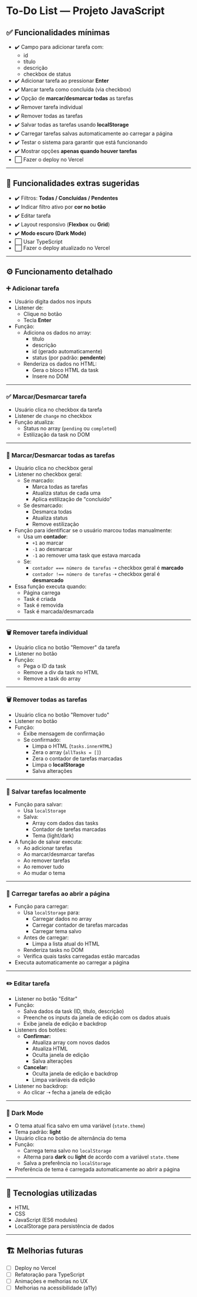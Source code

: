 # To-Do List — Projeto JavaScript

## ✅ Funcionalidades mínimas

- ✔️ Campo para adicionar tarefa com:
  - id
  - título
  - descrição
  - checkbox de status
- ✔️ Adicionar tarefa ao pressionar **Enter**
- ✔️ Marcar tarefa como concluída (via checkbox)
- ✔️ Opção de **marcar/desmarcar todas** as tarefas
- ✔️ Remover tarefa individual
- ✔️ Remover todas as tarefas
- ✔️ Salvar todas as tarefas usando **localStorage**
- ✔️ Carregar tarefas salvas automaticamente ao carregar a página
- ✔️ Testar o sistema para garantir que está funcionando
- ✔️ Mostrar opções **apenas quando houver tarefas**
- ⬜ Fazer o deploy no Vercel

---

## 🎯 Funcionalidades extras sugeridas

- ✔️ Filtros: **Todas / Concluídas / Pendentes**
- ✔️ Indicar filtro ativo por **cor no botão**
- ✔️ Editar tarefa
- ✔️ Layout responsivo (**Flexbox** ou **Grid**)
- ✔️ **Modo escuro (Dark Mode)**
- ⬜ Usar TypeScript
- ⬜ Fazer o deploy atualizado no Vercel

---

## ⚙️ Funcionamento detalhado

### ➕ Adicionar tarefa

- Usuário digita dados nos inputs
- Listener de:
  - Clique no botão
  - Tecla **Enter**
- Função:
  - Adiciona os dados no array:
    - título
    - descrição
    - id (gerado automaticamente)
    - status (por padrão: **pendente**)
  - Renderiza os dados no HTML:
    - Gera o bloco HTML da task
    - Insere no DOM

---

### ✅ Marcar/Desmarcar tarefa

- Usuário clica no checkbox da tarefa
- Listener de `change` no checkbox
- Função atualiza:
  - Status no array (`pending` ou `completed`)
  - Estilização da task no DOM

---

### 🔘 Marcar/Desmarcar **todas** as tarefas

- Usuário clica no checkbox geral
- Listener no checkbox geral:
  - Se marcado:
    - Marca todas as tarefas
    - Atualiza status de cada uma
    - Aplica estilização de "concluído"
  - Se desmarcado:
    - Desmarca todas
    - Atualiza status
    - Remove estilização
- Função para identificar se o usuário marcou todas manualmente:
  - Usa um **contador**:
    - `+1` ao marcar
    - `-1` ao desmarcar
    - `-1` ao remover uma task que estava marcada
  - Se:
    - `contador === número de tarefas` ➝ checkbox geral é **marcado**
    - `contador !== número de tarefas` ➝ checkbox geral é **desmarcado**
- Essa função executa quando:
  - Página carrega
  - Task é criada
  - Task é removida
  - Task é marcada/desmarcada

---

### 🗑️ Remover tarefa individual

- Usuário clica no botão "Remover" da tarefa
- Listener no botão
- Função:
  - Pega o ID da task
  - Remove a div da task no HTML
  - Remove a task do array

---

### 🗑️ Remover todas as tarefas

- Usuário clica no botão "Remover tudo"
- Listener no botão
- Função:
  - Exibe mensagem de confirmação
  - Se confirmado:
    - Limpa o HTML (`tasks.innerHTML`)
    - Zera o array (`allTasks = []`)
    - Zera o contador de tarefas marcadas
    - Limpa o **localStorage**
    - Salva alterações

---

### 💾 Salvar tarefas localmente

- Função para salvar:
  - Usa `localStorage`
  - Salva:
    - Array com dados das tasks
    - Contador de tarefas marcadas
    - Tema (light/dark)
- A função de salvar executa:
  - Ao adicionar tarefas
  - Ao marcar/desmarcar tarefas
  - Ao remover tarefas
  - Ao remover tudo
  - Ao mudar o tema

---

### 🔄 Carregar tarefas ao abrir a página

- Função para carregar:
  - Usa `localStorage` para:
    - Carregar dados no array
    - Carregar contador de tarefas marcadas
    - Carregar tema salvo
  - Antes de carregar:
    - Limpa a lista atual do HTML
  - Renderiza tasks no DOM
  - Verifica quais tasks carregadas estão marcadas
- Executa automaticamente ao carregar a página

---

### ✏️ Editar tarefa

- Listener no botão "Editar"
- Função:
  - Salva dados da task (ID, título, descrição)
  - Preenche os inputs da janela de edição com os dados atuais
  - Exibe janela de edição e backdrop
- Listeners dos botões:
  - **Confirmar:**
    - Atualiza array com novos dados
    - Atualiza HTML
    - Oculta janela de edição
    - Salva alterações
  - **Cancelar:**
    - Oculta janela de edição e backdrop
    - Limpa variáveis da edição
- Listener no backdrop:
  - Ao clicar ➝ fecha a janela de edição

---

### 🌙 Dark Mode

- O tema atual fica salvo em uma variável (`state.theme`)
- Tema padrão: **light**
- Usuário clica no botão de alternância do tema
- Função:
  - Carrega tema salvo no `localStorage`
  - Alterna para **dark** ou **light** de acordo com a variável `state.theme`
  - Salva a preferência no `localStorage`
- Preferência de tema é carregada automaticamente ao abrir a página

---

## 🚀 Tecnologias utilizadas

- HTML
- CSS
- JavaScript (ES6 modules)
- LocalStorage para persistência de dados

---

## 🏗️ Melhorias futuras

- [ ] Deploy no Vercel
- [ ] Refatoração para TypeScript
- [ ] Animações e melhorias no UX
- [ ] Melhorias na acessibilidade (a11y)